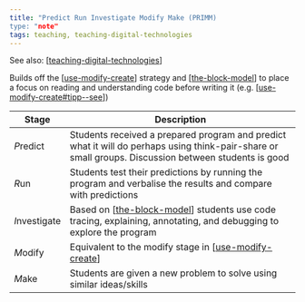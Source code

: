 ```yaml
---
title: "Predict Run Investigate Modify Make (PRIMM)
type: "note"
tags: teaching, teaching-digital-technologies
---
```


See also: [[teaching-digital-technologies]]

Builds off the [[use-modify-create]] strategy and [[the-block-model]] to place a focus on reading and understanding code before writing it (e.g. [[use-modify-create#tipp--see]])

| Stage | Description |
|---|---|
| *P*redict | Students received a prepared program and predict what it will do perhaps using think-pair-share or small groups. Discussion between students is good |
| *R*un | Students test their predictions by running the program and verbalise the results and compare with predictions  |
| *I*nvestigate | Based on [[the-block-model]] students use code tracing, explaining, annotating, and debugging to explore the program |
| *M*odify | Equivalent to the modify stage in [[use-modify-create]] |
| *M*ake | Students are given a new problem to solve using similar ideas/skills |


[//begin]: # "Autogenerated link references for markdown compatibility"
[teaching-digital-technologies]: teaching-digital-technologies "Teaching Digital Technologies"
[use-modify-create]: use-modify-create "Use-modify-create"
[the-block-model]: ../Mathematics/the-block-model "The block model"
[use-modify-create#tipp--see]: use-modify-create "Use-modify-create"
[//end]: # "Autogenerated link references"